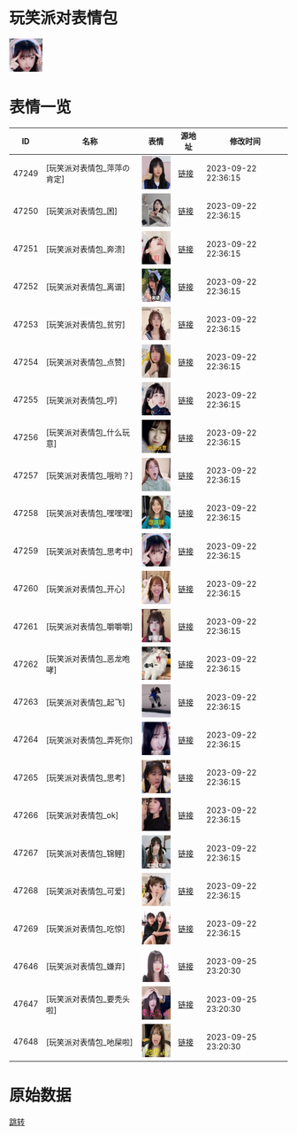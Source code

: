 # 玩笑派对表情包

<img src="./cover.png" height="60" alt="cover" />

# 表情一览

|ID|名称|表情|源地址|修改时间|
|----|----|----|----|----|
|47249|[玩笑派对表情包_萍萍の肯定]|<img src="./pic/047249_%5B玩笑派对表情包_萍萍の肯定%5D.png" height="60" alt="萍萍の肯定"/>|[链接](https://i0.hdslb.com/bfs/garb/item/d514c6b548ac0698fd2e5f3efce13da639c69ac2.png)|2023-09-22 22:36:15|
|47250|[玩笑派对表情包_困]|<img src="./pic/047250_%5B玩笑派对表情包_困%5D.png" height="60" alt="困"/>|[链接](https://i0.hdslb.com/bfs/garb/item/1bdb6df29b954ce52d2b367249519fbc6fa274dd.png)|2023-09-22 22:36:15|
|47251|[玩笑派对表情包_奔溃]|<img src="./pic/047251_%5B玩笑派对表情包_奔溃%5D.png" height="60" alt="奔溃"/>|[链接](https://i0.hdslb.com/bfs/garb/item/c60af934dd5843c90097be2815afa8387cec0c4e.png)|2023-09-22 22:36:15|
|47252|[玩笑派对表情包_离谱]|<img src="./pic/047252_%5B玩笑派对表情包_离谱%5D.png" height="60" alt="离谱"/>|[链接](https://i0.hdslb.com/bfs/garb/item/1af9dd2158325b67ee7e6dce2e94841561b936e1.png)|2023-09-22 22:36:15|
|47253|[玩笑派对表情包_贫穷]|<img src="./pic/047253_%5B玩笑派对表情包_贫穷%5D.png" height="60" alt="贫穷"/>|[链接](https://i0.hdslb.com/bfs/garb/item/3f0766d56dade3ca1c95fa17caacb7c8ec29d7d7.png)|2023-09-22 22:36:15|
|47254|[玩笑派对表情包_点赞]|<img src="./pic/047254_%5B玩笑派对表情包_点赞%5D.png" height="60" alt="点赞"/>|[链接](https://i0.hdslb.com/bfs/garb/item/2952d3f92d6c6911eeb24907a2fae499f130a731.png)|2023-09-22 22:36:15|
|47255|[玩笑派对表情包_哼]|<img src="./pic/047255_%5B玩笑派对表情包_哼%5D.png" height="60" alt="哼"/>|[链接](https://i0.hdslb.com/bfs/garb/item/6c15eb7c30118bfbc48e3e4f6b9be3dc4a8152e6.png)|2023-09-22 22:36:15|
|47256|[玩笑派对表情包_什么玩意]|<img src="./pic/047256_%5B玩笑派对表情包_什么玩意%5D.png" height="60" alt="什么玩意"/>|[链接](https://i0.hdslb.com/bfs/garb/item/79abac528df47a26f009c3753f2397249c94d923.png)|2023-09-22 22:36:15|
|47257|[玩笑派对表情包_哦哟？]|<img src="./pic/047257_%5B玩笑派对表情包_哦哟？%5D.png" height="60" alt="哦哟？"/>|[链接](https://i0.hdslb.com/bfs/garb/item/938712d11a2e4b5ac48114b9b81d06c4d7d31396.png)|2023-09-22 22:36:15|
|47258|[玩笑派对表情包_嘿嘿嘿]|<img src="./pic/047258_%5B玩笑派对表情包_嘿嘿嘿%5D.png" height="60" alt="嘿嘿嘿"/>|[链接](https://i0.hdslb.com/bfs/garb/item/398306002c3412a89ea9f86f2a1f6f4e020af6bf.png)|2023-09-22 22:36:15|
|47259|[玩笑派对表情包_思考中]|<img src="./pic/047259_%5B玩笑派对表情包_思考中%5D.png" height="60" alt="思考中"/>|[链接](https://i0.hdslb.com/bfs/garb/item/e1f50083f80db5b53134b7f50610f51bf61fb094.png)|2023-09-22 22:36:15|
|47260|[玩笑派对表情包_开心]|<img src="./pic/047260_%5B玩笑派对表情包_开心%5D.png" height="60" alt="开心"/>|[链接](https://i0.hdslb.com/bfs/garb/item/df40a6cdb94e725834bf3d4971b1c37a5dac3336.png)|2023-09-22 22:36:15|
|47261|[玩笑派对表情包_嚼嚼嚼]|<img src="./pic/047261_%5B玩笑派对表情包_嚼嚼嚼%5D.png" height="60" alt="嚼嚼嚼"/>|[链接](https://i0.hdslb.com/bfs/garb/item/32062d979e548173e57c17c790cde6e29f53b3d8.png)|2023-09-22 22:36:15|
|47262|[玩笑派对表情包_恶龙咆哮]|<img src="./pic/047262_%5B玩笑派对表情包_恶龙咆哮%5D.png" height="60" alt="恶龙咆哮"/>|[链接](https://i0.hdslb.com/bfs/garb/item/494e41d2d4a7e3bcd81f95903af412dc3c4a3e98.png)|2023-09-22 22:36:15|
|47263|[玩笑派对表情包_起飞]|<img src="./pic/047263_%5B玩笑派对表情包_起飞%5D.png" height="60" alt="起飞"/>|[链接](https://i0.hdslb.com/bfs/garb/item/b54c613a27f8e2090b9abf32759ab0ba7fdf7d2b.png)|2023-09-22 22:36:15|
|47264|[玩笑派对表情包_弄死你]|<img src="./pic/047264_%5B玩笑派对表情包_弄死你%5D.png" height="60" alt="弄死你"/>|[链接](https://i0.hdslb.com/bfs/garb/item/f889aebf9d6114cfc8c48c95e02a2432961f44eb.png)|2023-09-22 22:36:15|
|47265|[玩笑派对表情包_思考]|<img src="./pic/047265_%5B玩笑派对表情包_思考%5D.png" height="60" alt="思考"/>|[链接](https://i0.hdslb.com/bfs/garb/item/e4806ac283d35c3cbee9cad65d70d2b7a17a2d7e.png)|2023-09-22 22:36:15|
|47266|[玩笑派对表情包_ok]|<img src="./pic/047266_%5B玩笑派对表情包_ok%5D.png" height="60" alt="ok"/>|[链接](https://i0.hdslb.com/bfs/garb/item/94dce28373d8dfa5eb31664f1e5667ad30b68058.png)|2023-09-22 22:36:15|
|47267|[玩笑派对表情包_锦鲤]|<img src="./pic/047267_%5B玩笑派对表情包_锦鲤%5D.png" height="60" alt="锦鲤"/>|[链接](https://i0.hdslb.com/bfs/garb/item/c55e5214a8b7ef6d962f785b9b4ba3124788ec13.png)|2023-09-22 22:36:15|
|47268|[玩笑派对表情包_可爱]|<img src="./pic/047268_%5B玩笑派对表情包_可爱%5D.png" height="60" alt="可爱"/>|[链接](https://i0.hdslb.com/bfs/garb/item/5d438c623441264c1b9ac12ba0b4c9ac0940f915.png)|2023-09-22 22:36:15|
|47269|[玩笑派对表情包_吃惊]|<img src="./pic/047269_%5B玩笑派对表情包_吃惊%5D.png" height="60" alt="吃惊"/>|[链接](https://i0.hdslb.com/bfs/garb/item/67dc4725d5993d7546319146d7c33f4717ccfbd2.png)|2023-09-22 22:36:15|
|47646|[玩笑派对表情包_嫌弃]|<img src="./pic/047646_%5B玩笑派对表情包_嫌弃%5D.png" height="60" alt="嫌弃"/>|[链接](https://i0.hdslb.com/bfs/emote/f1a220eb6ff5d10a47c6d007c902e4200c8cf294.png)|2023-09-25 23:20:30|
|47647|[玩笑派对表情包_要秃头啦]|<img src="./pic/047647_%5B玩笑派对表情包_要秃头啦%5D.png" height="60" alt="要秃头啦"/>|[链接](https://i0.hdslb.com/bfs/emote/2bb4489dff9fb2e4ce64232f074eb1c5b049a626.png)|2023-09-25 23:20:30|
|47648|[玩笑派对表情包_吔屎啦]|<img src="./pic/047648_%5B玩笑派对表情包_吔屎啦%5D.png" height="60" alt="吔屎啦"/>|[链接](https://i0.hdslb.com/bfs/emote/ec0d40133fda194e310636d0181bb15b34679a5e.png)|2023-09-25 23:20:30|

# 原始数据

[跳转](./raw.json)

